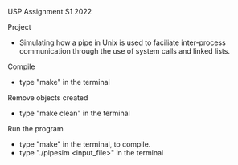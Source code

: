 USP Assignment S1 2022

Project

- Simulating how a pipe in Unix is used to faciliate inter-process communication through the use of system calls and linked lists.

Compile

- type "make" in the terminal

Remove objects created

- type "make clean" in the terminal

Run the program

- type "make" in the terminal, to compile.
- type "./pipesim <input_file>" in the terminal
